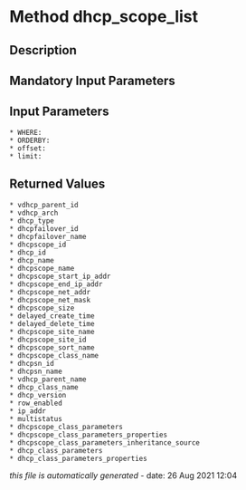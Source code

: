 # Method dhcp_scope_list

## Description
	

## Mandatory Input Parameters

## Input Parameters
	* WHERE:
	* ORDERBY:
	* offset:
	* limit:

## Returned Values
	* vdhcp_parent_id
	* vdhcp_arch
	* dhcp_type
	* dhcpfailover_id
	* dhcpfailover_name
	* dhcpscope_id
	* dhcp_id
	* dhcp_name
	* dhcpscope_name
	* dhcpscope_start_ip_addr
	* dhcpscope_end_ip_addr
	* dhcpscope_net_addr
	* dhcpscope_net_mask
	* dhcpscope_size
	* delayed_create_time
	* delayed_delete_time
	* dhcpscope_site_name
	* dhcpscope_site_id
	* dhcpscope_sort_name
	* dhcpscope_class_name
	* dhcpsn_id
	* dhcpsn_name
	* vdhcp_parent_name
	* dhcp_class_name
	* dhcp_version
	* row_enabled
	* ip_addr
	* multistatus
	* dhcpscope_class_parameters
	* dhcpscope_class_parameters_properties
	* dhcpscope_class_parameters_inheritance_source
	* dhcp_class_parameters
	* dhcp_class_parameters_properties


*this file is automatically generated* - date: 26 Aug 2021 12:04